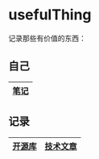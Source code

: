 

# usefulThing

记录那些有价值的东西：

## 自己

| [笔记](https://github.com/lxw15337674/blog/issues) | 
| ------------------------------------------------------------ | 
## 记录

| [开源库](https://wowd7vt38j.feishu.cn/base/bascnBIj0zNuKyDCsRibalCdO3f) | [技术文章](https://wowd7vt38j.feishu.cn/base/bascnXAFltxSaViRUx4OnO1NbCe) |
| ------------------------------------------------------------ | ------------------------------------------------------------ |
